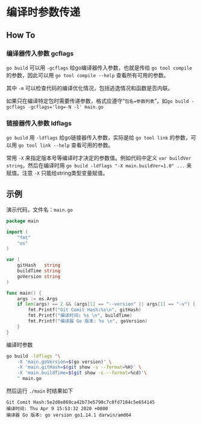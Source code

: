 # 编译时参数传递

## How To

### 编译器传入参数 gcflags
`go build` 可以用 `-gcflags` 给go编译器传入参数，也就是传给 `go tool compile` 的参数，因此可以用 `go tool compile --help` 查看所有可用的参数。

其中 `-m` 可以检查代码的编译优化情况，包括逃逸情况和函数是否内联。

如果只在编译特定包时需要传递参数，格式应遵守“`包名=参数列表`”，如`go build -gcflags -gcflags='log=-N -l' main.go`

### 链接器传入参数 ldflags
`go build` 用 `-ldflags` 给go链接器传入参数，实际是给 `go tool link` 的参数，可以用 `go tool link --help` 查看可用的参数。

常用 `-X` 来指定版本号等编译时才决定的参数值。例如代码中定义 `var buildVer string`，然后在编译时用 `go build -ldflags "-X main.buildVer=1.0" ...` 来赋值。注意 `-X` 只能给string类型变量赋值。

## 示例

演示代码，文件名：`main.go`
```go
package main

import (
    "fmt"
    "os"
)

var (
    gitHash   string
    buildTime string
    goVersion string
)

func main() {
    args := os.Args
    if len(args) == 2 && (args[1] == "--version" || args[1] == "-v") {
        fmt.Printf("Git Comit Hash:%s\n", gitHash)
        fmt.Printf("编译时间: %s \n", buildTime)
        fmt.Printf("编译器 Go 版本: %s \n", goVersion)
    }
}
```

编译时参数
```bash
go build -ldflags "\
    -X 'main.goVersion=$(go version)' \
    -X 'main.gitHash=$(git show -s --format=%H)' \
    -X 'main.buildTime=$(git show -s --format=%cd)'\
    " main.go
```

然后运行 `./main` 时结果如下

```
Git Comit Hash:5e2d8e869ca42b73e5790c7c0fd7184c5e654145
编译时间: Thu Apr 9 15:53:32 2020 +0800 
编译器 Go 版本: go version go1.14.1 darwin/amd64 
```